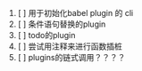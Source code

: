 1. [ ] 用于初始化babel plugin 的 cli
2. [ ] 条件语句替换的plugin
3. [ ] todo的plugin
4. [ ] 尝试用注释来进行函数插桩
5. [ ] plugins的链式调用？？？？